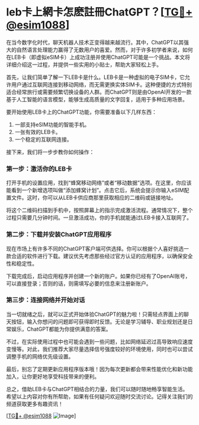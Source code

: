 # leb卡上網卡怎麽註冊ChatGPT？[[TG💪+ @esim1088](https://t.me/s/esim1088)]

在当今数字化时代，聊天机器人技术正变得越来越流行。其中，ChatGPT以其强大的自然语言处理能力赢得了无数用户的喜爱。然而，对于许多初学者来说，如何在LEB卡（即虚拟eSIM卡）上成功注册并使用ChatGPT可能是一个挑战。本文将详细介绍这一过程，并提供一些实用的小贴士，帮助大家轻松上手。

首先，让我们简单了解一下LEB卡是什么。LEB卡是一种虚拟的电子SIM卡，它允许用户通过互联网连接到移动网络，而无需更换实体SIM卡。这种便捷的方式特别适合经常旅行或需要频繁切换设备的人群。而ChatGPT则是由OpenAI开发的一款基于人工智能的语言模型，能够生成高质量的文字回复，适用于多种应用场景。

要开始使用LEB卡上的ChatGPT功能，你需要准备以下几样东西：
1. 一部支持eSIM功能的智能手机。
2. 一张有效的LEB卡。
3. 一个稳定的互联网连接。

接下来，我们将一步步教你如何操作：

### 第一步：激活你的LEB卡

打开手机的设置应用，找到“蜂窝移动网络”或者“移动数据”选项。在这里，你应该能看到一个新增选项叫做“添加蜂窝计划”。点击它后，系统会提示你输入eSIM配置文件。这时，你可以从LEB卡供应商那里获取相应的二维码或链接地址。

将这个二维码扫描到手机中，按照屏幕上的指示完成激活流程。通常情况下，整个过程只需要几分钟时间。一旦激活成功，你的手机就能通过LEB卡接入互联网了。

### 第二步：下载并安装ChatGPT应用程序

现在市场上有许多不同的ChatGPT客户端可供选择。你可以根据个人喜好挑选一款合适的软件进行下载。建议优先考虑那些经过官方认证的应用程序，以确保安全性和稳定性。

下载完成后，启动应用程序并创建一个新的账户。如果你已经有了OpenAI账号，可以直接登录；否则的话，则需填写必要的信息来注册新账户。

### 第三步：连接网络并开始对话

当一切就绪之后，就可以正式开始体验ChatGPT的魅力啦！只需轻点界面上的聊天按钮，输入你想问的问题即可获得即时反馈。无论是学习辅导、职业规划还是日常娱乐，ChatGPT都能为你提供满意的答案。

不过，在实际使用过程中也可能会遇到一些问题，比如网络延迟过高导致响应速度变慢等。对此，我们推荐大家尽量选择信号强度较好的环境使用，同时也可以尝试调整手机的网络优先级设置。

最后，别忘了定期更新应用程序版本哦！因为每次更新都会带来性能优化和新功能加入，让你更好地享受科技带来的便利。

总之，借助LEB卡与ChatGPT相结合的力量，我们可以随时随地畅享智能生活。希望以上内容对你有所帮助，如果有任何疑问欢迎随时交流讨论。记得关注我们的频道获取更多有趣资讯！

[[TG💪+ @esim1088](https://t.me/s/esim1088) ![Image](https://i.postimg.cc/4NQfJmqS/Snipaste-2025-05-13-00-14-12.png)]